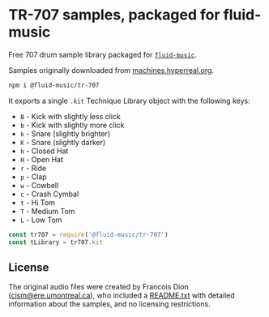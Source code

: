 # TR-707 samples, packaged for fluid-music

Free 707 drum sample library packaged for [`fluid-music`](https://www.npmjs.com/package/fluid-music).

Samples originally downloaded from [machines.hyperreal.org](http://machines.hyperreal.org/categories/drum-machines/TR-808/samples/).

```bash
npm i @fluid-music/tr-707
```

It exports a single `.kit` Technique Library object with the following keys:


* `B` - Kick with slightly less click
* `b` - Kick with slightly more click
* `k` - Snare (slightly brighter)
* `K` - Snare (slightly darker)
* `h` - Closed Hat
* `H` - Open Hat
* `r` - Ride
* `p` - Clap
* `w` - Cowbell
* `c` - Crash Cymbal
* `t` - Hi Tom
* `T` - Medium Tom
* `L` - Low Tom

```javascript
const tr707 = require('@fluid-music/tr-707')
const tLibrary = tr707.kit
```

## License

The original audio files were created by Francois Dion (cism@ere.umontreal.ca), who included a [README.txt](https://github.com/fluid-music/open-drums/blob/main/tr-707/TR707WAV/README.txt) with detailed information about the samples, and no licensing restrictions.
